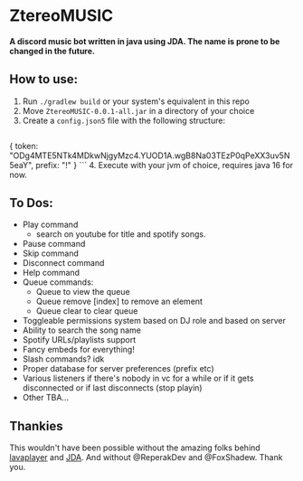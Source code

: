 # ZtereoMUSIC
#### A discord music bot written in java using JDA. The name is prone to be changed in the future.

## How to use:
1. Run `./gradlew build` or your system's equivalent in this repo
2. Move `ZtereoMUSIC-0.0.1-all.jar` in a directory of your choice
3. Create a `config.json5` file with the following structure:
   ```json5
  {
    token: "ODg4MTE5NTk4MDkwNjgyMzc4.YUOD1A.wgB8Na03TEzP0qPeXX3uv5N5eaY", 
    prefix: "!"
  }
    ```
4. Execute with your jvm of choice, requires java 16 for now.

## To Dos:
- Play command
  - search on youtube for title and spotify songs.
- Pause command
- Skip command
- Disconnect command
- Help command
- Queue commands:
  - Queue to view the queue
  - Queue remove [index] to remove an element
  - Queue clear to clear queue
- Toggleable permissions system based on DJ role and based on server
- Ability to search the song name
- Spotify URLs/playlists support
- Fancy embeds for everything!
- Slash commands? idk
- Proper database for server preferences (prefix etc)
- Various listeners if there's nobody in vc for a while or if it gets disconnected or if last disconnects (stop playin)
- Other TBA...

## Thankies
This wouldn't have been possible without the amazing folks behind [lavaplayer](https://github.com/sedmelluq/lavaplayer) and [JDA](https://github.com/DV8FromTheWorld/JDA).
And without @ReperakDev and @FoxShadew. Thank you.
